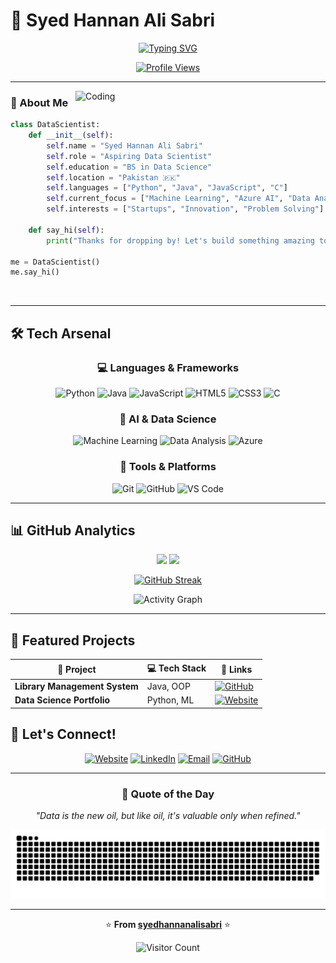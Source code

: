 



# 🚀 Syed Hannan Ali Sabri

<div align="center">
  
[![Typing SVG](https://readme-typing-svg.herokuapp.com?font=Fira+Code&weight=600&size=28&duration=3000&pause=1000&color=00D9FF&center=true&vCenter=true&multiline=true&width=600&height=100&lines=Data+Scientist+%7C+AI+Enthusiast;Turning+Data+into+Insights;Building+the+Future+with+Code)](https://git.io/typing-svg)
</div>
<p align="center">
  <a href="https://github.com/syedhannanalisabri">
    <img src="https://komarev.com/ghpvc/?username=syedhannanalisabri&color=blue" alt="Profile Views"/>
  </a>
</p>



---

<img align="right" alt="Coding" width="400" src="https://cdn.dribbble.com/users/1162077/screenshots/3848914/programmer.gif">

### 🎯 About Me

```python
class DataScientist:
    def __init__(self):
        self.name = "Syed Hannan Ali Sabri"
        self.role = "Aspiring Data Scientist"
        self.education = "BS in Data Science"
        self.location = "Pakistan 🇵🇰"
        self.languages = ["Python", "Java", "JavaScript", "C"]
        self.current_focus = ["Machine Learning", "Azure AI", "Data Analysis"]
        self.interests = ["Startups", "Innovation", "Problem Solving"]
        
    def say_hi(self):
        print("Thanks for dropping by! Let's build something amazing together 🚀")

me = DataScientist()
me.say_hi()
```

<br clear="right"/>

---

## 🛠️ Tech Arsenal

<div align="center">

### 💻 Languages & Frameworks
![Python](https://img.shields.io/badge/Python-FFD43B?style=for-the-badge&logo=python&logoColor=blue)
![Java](https://img.shields.io/badge/Java-ED8B00?style=for-the-badge&logo=java&logoColor=white)
![JavaScript](https://img.shields.io/badge/JavaScript-323330?style=for-the-badge&logo=javascript&logoColor=F7DF1E)
![HTML5](https://img.shields.io/badge/HTML5-E34F26?style=for-the-badge&logo=html5&logoColor=white)
![CSS3](https://img.shields.io/badge/CSS3-1572B6?style=for-the-badge&logo=css3&logoColor=white)
![C](https://img.shields.io/badge/C-00599C?style=for-the-badge&logo=c&logoColor=white)

### 🤖 AI & Data Science
![Machine Learning](https://img.shields.io/badge/Machine%20Learning-FF6F00?style=for-the-badge&logo=tensorflow&logoColor=white)
![Data Analysis](https://img.shields.io/badge/Data%20Analysis-4285F4?style=for-the-badge&logo=google-analytics&logoColor=white)
![Azure](https://img.shields.io/badge/Microsoft_Azure-0089D0?style=for-the-badge&logo=microsoft-azure&logoColor=white)

### 🔧 Tools & Platforms
![Git](https://img.shields.io/badge/Git-F05032?style=for-the-badge&logo=git&logoColor=white)
![GitHub](https://img.shields.io/badge/GitHub-100000?style=for-the-badge&logo=github&logoColor=white)
![VS Code](https://img.shields.io/badge/VS_Code-007ACC?style=for-the-badge&logo=visual-studio-code&logoColor=white)

</div>

---

## 📊 GitHub Analytics

<div align="center">
  
<img height="180em" src="https://github-readme-stats.vercel.app/api?username=syedhannanalisabri&show_icons=true&theme=tokyonight&include_all_commits=true&count_private=true&hide_border=true&bg_color=0D1117&title_color=00D9FF&icon_color=00D9FF"/>

<img height="180em" src="https://github-readme-stats.vercel.app/api/top-langs/?username=syedhannanalisabri&layout=compact&langs_count=8&theme=tokyonight&hide_border=true&bg_color=0D1117&title_color=00D9FF"/>

</div>

<div align="center">
  
[![GitHub Streak](https://streak-stats.demolab.com?user=syedhannanalisabri&theme=tokyonight&hide_border=true&background=0D1117&stroke=00D9FF&ring=00D9FF&fire=FF6B35&currStreakLabel=00D9FF&sideLabels=00D9FF&currStreakNum=FFFFFF&sideNums=FFFFFF)](https://git.io/streak-stats)

</div>

<div align="center">
  
![Activity Graph](https://github-readme-activity-graph.vercel.app/graph?username=syedhannanalisabri&theme=tokyo-night&hide_border=true&bg_color=0D1117&color=00D9FF&line=00D9FF&point=FF6B35)

</div>

---

## 🎯 Featured Projects

<div align="center">

| 🚀 Project | 💻 Tech Stack | 🔗 Links |
|------------|---------------|----------|
| **Library Management System** | Java, OOP | [![GitHub](https://img.shields.io/badge/GitHub-View-blue?style=for-the-badge&logo=github)](https://github.com/syedhannanalisabri) |
| **Data Science Portfolio** | Python, ML | [![Website](https://img.shields.io/badge/Website-Visit-green?style=for-the-badge&logo=vercel)](https://datasyed.store) |

</div>


## 🤝 Let's Connect!

<div align="center">

[![Website](https://img.shields.io/badge/Portfolio-datasyed.store-00D9FF?style=for-the-badge&logo=vercel&logoColor=white)](https://datasyed.store)
[![LinkedIn](https://img.shields.io/badge/LinkedIn-0077B5?style=for-the-badge&logo=linkedin&logoColor=white)](https://www.linkedin.com/in/syed-hannan-ali-sabri)
[![Email](https://img.shields.io/badge/Email-D14836?style=for-the-badge&logo=gmail&logoColor=white)](mailto:syedhannanali54321@gmail.com)
[![GitHub](https://img.shields.io/badge/GitHub-100000?style=for-the-badge&logo=github&logoColor=white)](https://github.com/syedhannanalisabri)

</div>

---

<div align="center">

### 💭 Quote of the Day
*"Data is the new oil, but like oil, it's valuable only when refined."*

<img src="https://raw.githubusercontent.com/platane/snk/output/github-contribution-grid-snake-dark.svg" alt="Snake animation" />

---

⭐ **From [syedhannanalisabri](https://github.com/syedhannanalisabri)** ⭐

![Visitor Count](https://profile-counter.glitch.me/syedhannanalisabri/count.svg)

</div>
